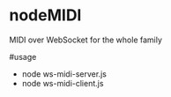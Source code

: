 # nodeMIDI
MIDI over WebSocket for the whole family


#usage

 - node ws-midi-server.js
 - node ws-midi-client.js
